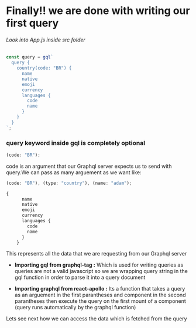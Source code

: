 # Finally!! we are done with writing our first query

###### Look into App.js inside src folder

```javascript
const query = gql`
  query {
    country(code: "BR") {
      name
      native
      emoji
      currency
      languages {
        code
        name
      }
    }
  }
`;
```

### query keyword inside gql is completely optional

```javascript
(code: "BR");
```

code is an argument that our Graphql server expects us to send with query.We can pass as many arguement as we want like:

```javascript
(code: "BR"), (type: "country"), (name: "adam");
```

```javascript
{
      name
      native
      emoji
      currency
      languages {
        code
        name
      }
    }
```

This represents all the data that we are requesting from our Graphql server

- **Importing gql from graphql-tag :** Which is used for writing queries as queries are not a valid javascript so we are wrapping query string in the gql function in order to parse it into a query document

- **Importing graphql from react-apollo :** Its a function that takes a query as an arguement in the first parantheses and component in the second parantheses then execute the query on the first mount of a component (query runs automatically by the graphql function)

Lets see next how we can access the data which is fetched from the query
